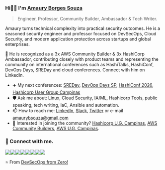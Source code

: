 ### Hi👏👏 I'm [Amaury Borges Souza](https://www.linkedin.com/in/amaurybsouza/)  
> Engineer, Professor, Community Builder, Ambassador & Tech Writer.

Amaury turns technical complexity into practical security outcomes. He is a seasoned security engineer and professor focused on DevSecOps, Cloud Security, and modern application protection across startups and global enterprises.

🔭 He is recognized as a 3x AWS Community Builder & 3x HashiCorp Ambassador, contributing closely with product teams and representing the community on international conferences such as HashiTalks, HashiConf, DevOps Days, SREDay and cloud conferences. Connect with him on LinkedIn.

- ✈️ My next conferences: [SREDay](https://sreday.com/2025-campinas-q4/), [DevOps Days SP](https://devopsdays.org/events/2025-sao-paulo/welcome/), [HashiConf 2026](https://www.hashicorp.com/pt/conferences/hashiconf), [Hashicorp User Group Campinas](https://www.meetup.com/campinas-hashicorp-user-group/events/310657076/?utm_medium=referral&utm_campaign=share-btn_savedevents_share_modal&utm_source=link&utm_version=v2)
- 🛡️ Ask me about: Linux, Cloud Security, IA/ML, Hashicorp Tools, public speaking, tech writing, IaC, Ansible and automation.
- 📫 How to reach me: [LinkedIn](https://www.linkedin.com/in/amaurybsouza/), [Slack](https://slack.com/), [Twitter](https://x.com/amaurybsouza_) or e-mail amaurybsouza@gmail.com
- 📆 Interested in joining the community? [Hashicorp U.G. Campinas](https://www.meetup.com/campinas-hashicorp-user-group/?eventOrigin=event_home_page), [AWS Community Builders](https://aws.amazon.com/developer/community/community-builders/), [AWS U.G. Campinas](https://www.meetup.com/pt-BR/awscampinas/).

### 🤝 Connect with me.
<a href="https://amaurybsouza.github.io/professional-journey/"><img src="https://img.shields.io/badge/website-000000?style=for-the-badge&logo=About.me&logoColor=white" /><a/><a 
href="https://twitter.com/amaurybsouza_"><img src="https://img.shields.io/badge/Twitter-1DA1F2?style=for-the-badge&logo=twitter&logoColor=white" /><a/><a
href="https://amaurybsouza.medium.com/"><img src="https://img.shields.io/badge/medium-%2312100E.svg?&style=for-the-badge&logo=medium&logoColor=white" /><a/><a
href="https://amauryborgessouza.substack.com/"><img src="https://img.shields.io/badge/Substack-%23006f5c.svg?style=for-the-badge&logo=substack&logoColor=FF6719" /><a/><a
href="https://www.linkedin.com/in/amaurybsouza/"><img src="https://img.shields.io/badge/LinkedIn-0077B5?style=for-the-badge&logo=linkedin&logoColor=white" /><a/><a
href="https://www.meetup.com/campinas-hashicorp-user-group/" target="_blank"><img src="https://img.shields.io/badge/Meetup-ED1C40?style=for-the-badge&logo=meetup&logoColor=white" /><a/><a                                                                                                                   
href="https://www.hashicorp.com/pt/ambassador/directory?q=amaury"><img src="https://img.shields.io/badge/HashiCorp-000000?style=for-the-badge&logo=HashiCorp&logoColor=white" /><a/><a 
href="https://builder.aws.com/community/@amaury"><img src="https://img.shields.io/badge/AWS%20Builder-FF9900?style=for-the-badge&logo=amazonaws&logoColor=white" /><a/>

⭐️ From [DevSecOps from Zero!](https://amaurybsouza.medium.com/)
